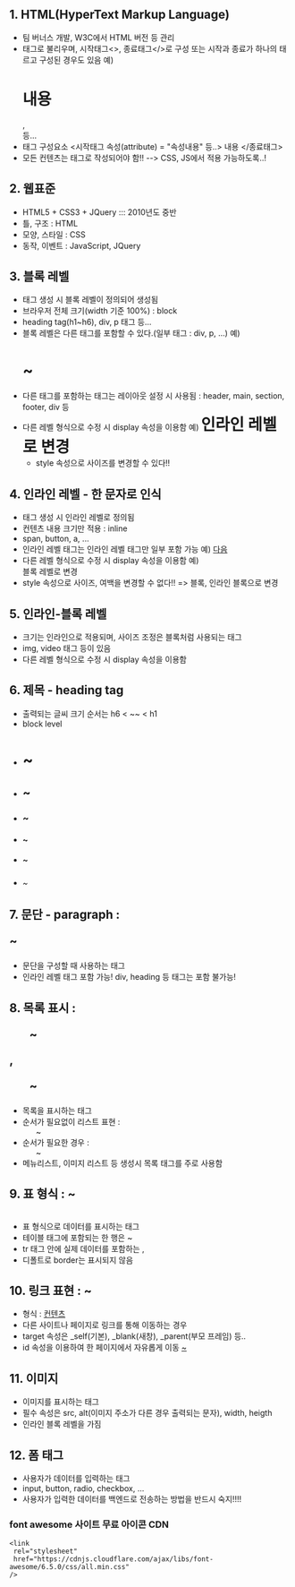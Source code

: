 ## 1. HTML(HyperText Markup Language)
- 팀 버너스 개발, W3C에서 HTML 버전 등 관리
- 태그로 불리우며, 시작태그<>, 종료태그</>로 구성 또는 시작과 종료가 하나의 태르고 구성된 경우도 있음
  예) <h1>내용</h1>, <br/> 등...
- 태그 구성요소
  <시작태그 속성(attribute) = "속성내용" 등..> 내용 </종료태그>
- 모든 컨텐츠는 태그로 작성되어야 함!! --> CSS, JS에서 적용 가능하도록..!

## 2. 웹표준
- HTML5 + CSS3 + JQuery ::: 2010년도 중반
- 틀, 구조 : HTML
- 모양, 스타일 : CSS
- 동작, 이벤트 : JavaScript, JQuery

## 3. 블록 레벨
- 태그 생성 시 블록 레벨이 정의되어 생성됨
- 브라우저 전체 크기(width 기준 100%) : block
- heading tag(h1~h6), div, p 태그 등...
- 블록 레벨은 다른 태그를 포함할 수 있다.(일부 태그 : div, p, ...)
  예) <div>
        <h1>~</h1>
      </div>
- 다른 태그를 포함하는 태그는 레이아웃 설정 시 사용됨
    : header, main, section, footer, div 등
- 다른 레벨 형식으로 수정 시 display 속성을 이용함
  예) <h1 style = "display :inline;">인라인 레벨로 변경</h1>
  - style 속성으로 사이즈를 변경할 수 있다!!

## 4. 인라인 레벨 - 한 문자로 인식
- 태그 생성 시 인라인 레벨로 정의됨
- 컨텐츠 내용 크기만 적용 : inline
- span, button, a, ...
- 인라인 레벨 태그는 인라인 레벨 태그만 일부 포함 가능
  예) <span> <a href="">다음</a> </span>
- 다른 레벨 형식으로 수정 시 display 속성을 이용함
  예) <span style="display:block;">블록 레벨로 변경</span>
- style 속성으로 사이즈, 여백을 변경할 수 없다!! => 블록, 인라인 블록으로 변경

## 5. 인라인-블록 레벨
- 크기는 인라인으로 적용되며, 사이즈 조정은 블록처럼 사용되는 태그
- img, video 태그 등이 있음
- 다른 레벨 형식으로 수정 시 display 속성을 이용함

## 6. 제목 -  heading tag
- 출력되는 글씨 크기 순서는 h6 < ~~ < h1
- block level
- <h1> ~ </h1>
- <h2> ~ </h2>
- <h3> ~ </h3>
- <h4> ~ </h4>
- <h5> ~ </h5>
- <h6> ~ </h6>

## 7. 문단 - paragraph : <p> ~ </p>
- 문단을 구성할 때 사용하는 태그
- 인라인 레벨 태그 포함 가능! div, heading 등 태그는 포함 불가능!

## 8. 목록 표시 : <ul> ~ </ul>, <ol> ~ </ol>
- 목록을 표시하는 태그
- 순서가 필요없이 리스트 표현 : <ul> ~ </ul>
- 순서가 필요한 경우 : <ol> ~ </ol>
- 메뉴리스트, 이미지 리스트 등 생성시 목록 태그를 주로 사용함

## 9. 표 형식 : <table> ~ </table>
- 표 형식으로 데이터를 표시하는 태그
- 테이블 태그에 포함되는 한 행은 <tr> ~ </tr>
- tr 태그 안에 실제 데이터를 포함하는 <th>, <td>
- 디폴트로 border는 표시되지 않음

## 10. 링크 표현<Anchor> : <a> ~ </a>
- 형식 : <a href="절대/상대 경로" target="">컨텐츠</a>
- 다른 사이트나 페이지로 링크를 통해 이동하는 경우
- target 속성은 _self(기본), _blank(새창), _parent(부모 프레임) 등..
- id 속성을 이용하여 한 페이지에서 자유롭게 이동 <a href="#아이디"> ~ </a>

## 11. 이미지
- 이미지를 표시하는 태그
- 필수 속성은 src, alt(이미지 주소가 다른 경우 출력되는 문자), width, heigth
- 인라인 블록 레벨을 가짐

## 12. 폼 태그
- 사용자가 데이터를 입력하는 태그
- input, button, radio, checkbox, ...
- 사용자가 입력한 데이터를 백엔드로 전송하는 방법을 반드시 숙지!!!!

### font awesome 사이트 무료 아이콘 CDN
```
<link
 rel="stylesheet"
 href="https://cdnjs.cloudflare.com/ajax/libs/font-awesome/6.5.0/css/all.min.css"
/>
```